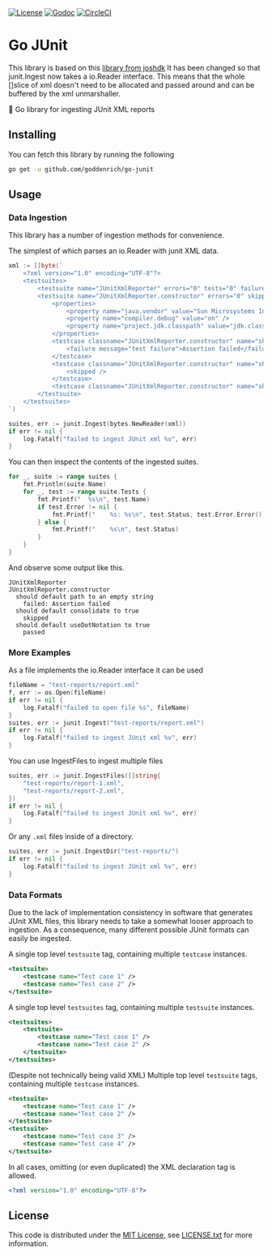 [![License][license-badge]][license-link]
[![Godoc][godoc-badge]][godoc-link]
[![CircleCI][circleci-badge]][circleci-link]

# Go JUnit

This library is based on this [library from joshdk](https://github.com/joshdk/go-junit)
It has been changed so that junit.Ingest now takes a io.Reader interface. This means that the whole []slice of xml doesn't need
to be allocated and passed around and can be buffered by the xml unmarshaller.

🐜 Go library for ingesting JUnit XML reports

## Installing

You can fetch this library by running the following

```bash
go get -u github.com/goddenrich/go-junit
```

## Usage

### Data Ingestion

This library has a number of ingestion methods for convenience.

The simplest of which parses an io.Reader with junit XML data.

```go
xml := []byte(`
    <?xml version="1.0" encoding="UTF-8"?>
    <testsuites>
        <testsuite name="JUnitXmlReporter" errors="0" tests="0" failures="0" time="0" timestamp="2013-05-24T10:23:58" />
        <testsuite name="JUnitXmlReporter.constructor" errors="0" skipped="1" tests="3" failures="1" time="0.006" timestamp="2013-05-24T10:23:58">
            <properties>
                <property name="java.vendor" value="Sun Microsystems Inc." />
                <property name="compiler.debug" value="on" />
                <property name="project.jdk.classpath" value="jdk.classpath.1.6" />
            </properties>
            <testcase classname="JUnitXmlReporter.constructor" name="should default path to an empty string" time="0.006">
                <failure message="test failure">Assertion failed</failure>
            </testcase>
            <testcase classname="JUnitXmlReporter.constructor" name="should default consolidate to true" time="0">
                <skipped />
            </testcase>
            <testcase classname="JUnitXmlReporter.constructor" name="should default useDotNotation to true" time="0" />
        </testsuite>
    </testsuites>
`)

suites, err := junit.Ingest(bytes.NewReader(xml))
if err != nil {
    log.Fatalf("failed to ingest JUnit xml %v", err)
}
```

You can then inspect the contents of the ingested suites.

```go
for _, suite := range suites {
    fmt.Println(suite.Name)
    for _, test := range suite.Tests {
        fmt.Printf("  %s\n", test.Name)
        if test.Error != nil {
            fmt.Printf("    %s: %s\n", test.Status, test.Error.Error())
        } else {
            fmt.Printf("    %s\n", test.Status)
        }
    }
}
```

And observe some output like this.

```
JUnitXmlReporter
JUnitXmlReporter.constructor
  should default path to an empty string
    failed: Assertion failed
  should default consolidate to true
    skipped
  should default useDotNotation to true
    passed
```

### More Examples

As a file implements the io.Reader interface it can be used

```go
fileName = "test-reports/report.xml"
f, err := os.Open(fileName)
if err != nil {
    log.Fatalf("failed to open file %s", fileName)
}
suites, err := junit.Ingest("test-reports/report.xml")
if err != nil {
    log.Fatalf("failed to ingest JUnit xml %v", err)
}
```

You can use IngestFiles to ingest multiple files

```go
suites, err := junit.IngestFiles([]string{
    "test-reports/report-1.xml",
    "test-reports/report-2.xml",
})
if err != nil {
    log.Fatalf("failed to ingest JUnit xml %v", err)
}
```

Or any `.xml` files inside of a directory.

```go
suites, err := junit.IngestDir("test-reports/")
if err != nil {
    log.Fatalf("failed to ingest JUnit xml %v", err)
}
```

### Data Formats

Due to the lack of implementation consistency in software that generates JUnit XML files, this library needs to take a somewhat looser approach to ingestion. As a consequence, many different possible JUnit formats can easily be ingested.

A single top level `testsuite` tag, containing multiple `testcase` instances.

```xml
<testsuite>
    <testcase name="Test case 1" />
    <testcase name="Test case 2" />
</testsuite>
```

A single top level `testsuites` tag, containing multiple `testsuite` instances.

```xml
<testsuites>
    <testsuite>
        <testcase name="Test case 1" />
        <testcase name="Test case 2" />
    </testsuite>
</testsuites>
```

(Despite not technically being valid XML) Multiple top level `testsuite` tags, containing multiple `testcase` instances.

```xml
<testsuite>
    <testcase name="Test case 1" />
    <testcase name="Test case 2" />
</testsuite>
<testsuite>
    <testcase name="Test case 3" />
    <testcase name="Test case 4" />
</testsuite>
```

In all cases, omitting (or even duplicated) the XML declaration tag is allowed.

```xml
<?xml version="1.0" encoding="UTF-8"?>
```

## License

This code is distributed under the [MIT License][license-link], see [LICENSE.txt][license-file] for more information.

[circleci-badge]:   https://circleci.com/gh/goddenrich/go-junit.svg?&style=shield
[circleci-link]:    https://circleci.com/gh/goddenrich/go-junit/tree/master
[go-report-badge]:  https://goreportcard.com/badge/github.com/goddenrich/go-junit
[go-report-link]:   https://goreportcard.com/report/github.com/goddenrich/go-junit
[godoc-badge]:      https://godoc.org/github.com/goddenrich/go-junit?status.svg
[godoc-link]:       https://godoc.org/github.com/goddenrich/go-junit
[license-badge]:    https://img.shields.io/badge/license-MIT-green.svg
[license-file]:     https://github.com/goddenrich/go-junit/blob/master/LICENSE.txt
[license-link]:     https://opensource.org/licenses/MIT
